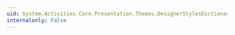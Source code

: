 ```yaml
---
uid: System.Activities.Core.Presentation.Themes.DesignerStylesDictionary.SequenceStyle
internalonly: False
---
```

